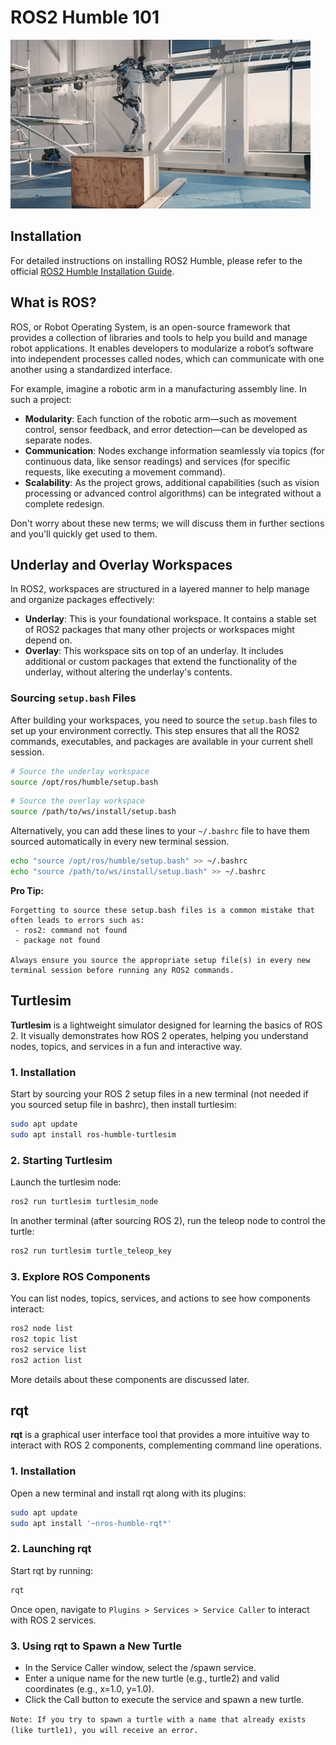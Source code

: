 # ROS2 Humble 101 

[![Alt Text 1](atlas2.gif)](https://www.youtube.com/watch?v=-e1_QhJ1EhQ&t=12s)

## Installation

For detailed instructions on installing ROS2 Humble, please refer to the official [ROS2 Humble Installation Guide](https://docs.ros.org/en/humble/Installation.html).

## What is ROS?

ROS, or Robot Operating System, is an open-source framework that provides a collection of libraries and tools to help you build and manage robot applications. It enables developers to modularize a robot’s software into independent processes called nodes, which can communicate with one another using a standardized interface.

For example, imagine a robotic arm in a manufacturing assembly line. In such a project:
- **Modularity**: Each function of the robotic arm—such as movement control, sensor feedback, and error detection—can be developed as separate nodes.
- **Communication**: Nodes exchange information seamlessly via topics (for continuous data, like sensor readings) and services (for specific requests, like executing a movement command).
- **Scalability**: As the project grows, additional capabilities (such as vision processing or advanced control algorithms) can be integrated without a complete redesign.

Don't worry about these new terms; we will discuss them in further sections and you'll quickly get used to them.

## Underlay and Overlay Workspaces

In ROS2, workspaces are structured in a layered manner to help manage and organize packages effectively:

- **Underlay**: This is your foundational workspace. It contains a stable set of ROS2 packages that many other projects or workspaces might depend on.
- **Overlay**: This workspace sits on top of an underlay. It includes additional or custom packages that extend the functionality of the underlay, without altering the underlay's contents.

### Sourcing `setup.bash` Files

After building your workspaces, you need to source the `setup.bash` files to set up your environment correctly. This step ensures that all the ROS2 commands, executables, and packages are available in your current shell session.


```bash
# Source the underlay workspace
source /opt/ros/humble/setup.bash
```
``` bash
# Source the overlay workspace
source /path/to/ws/install/setup.bash
```
Alternatively, you can add these lines to your `~/.bashrc` file to have them sourced automatically in every new terminal session.
``` bash
echo "source /opt/ros/humble/setup.bash" >> ~/.bashrc
echo "source /path/to/ws/install/setup.bash" >> ~/.bashrc
```

**Pro Tip:**
``` text
Forgetting to source these setup.bash files is a common mistake that often leads to errors such as:
 - ros2: command not found
 - package not found

Always ensure you source the appropriate setup file(s) in every new terminal session before running any ROS2 commands.
```
## Turtlesim
**Turtlesim** is a lightweight simulator designed for learning the basics of ROS 2. It visually demonstrates how ROS 2 operates, helping you understand nodes, topics, and services in a fun and interactive way.

### 1. Installation
Start by sourcing your ROS 2 setup files in a new terminal (not needed if you sourced setup file in bashrc), then install turtlesim:

```bash
sudo apt update
sudo apt install ros-humble-turtlesim
```

### 2. Starting Turtlesim
Launch the turtlesim node:
```bash
ros2 run turtlesim turtlesim_node
```
In another terminal (after sourcing ROS 2), run the teleop node to control the turtle:
```bash
ros2 run turtlesim turtle_teleop_key
```
### 3. Explore ROS Components
You can list nodes, topics, services, and actions to see how components interact:

```bash
ros2 node list
ros2 topic list
ros2 service list
ros2 action list
```
More details about these components are discussed later.

## rqt
**rqt** is a graphical user interface tool that provides a more intuitive way to interact with ROS 2 components, complementing command line operations.

### 1. Installation
Open a new terminal and install rqt along with its plugins:

```bash
sudo apt update
sudo apt install '~nros-humble-rqt*'
```

### 2. Launching rqt
Start rqt by running:

```bash
rqt
```
Once open, navigate to `Plugins > Services > Service Caller` to interact with ROS 2 services.

### 3. Using rqt to Spawn a New Turtle
- In the Service Caller window, select the /spawn service.
- Enter a unique name for the new turtle (e.g., turtle2) and valid coordinates (e.g., x=1.0, y=1.0).
- Click the Call button to execute the service and spawn a new turtle.

`Note: If you try to spawn a turtle with a name that already exists (like turtle1), you will receive an error.`

